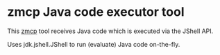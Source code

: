 # zmcp Java code executor tool

This [zmcp](https://github.com/AdamBien/zmc) tool receives Java code which is executed via the JShell API.

Uses jdk.jshell.JShell to run (evaluate) Java code on-the-fly.
